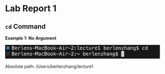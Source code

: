 # Lab Report 1

## `cd` Command

**Example 1: No Argument**

![Image](cdNoArg.jpg)

Absolute path: /Users/berlenzhang/lecture1



